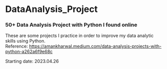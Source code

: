 # DataAnalysis_Project

### 50+ Data Analysis Project with Python I found online  
These are some projects I practice in order to improve my data analytic skills using Python.  
Reference: https://amankharwal.medium.com/data-analysis-projects-with-python-a262a6f9e68c

Starting date: 2023.04.26
